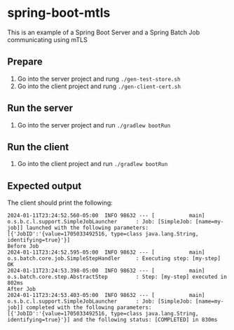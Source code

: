# spring-boot-mtls
This is an example of a Spring Boot Server and a Spring Batch Job communicating using mTLS

## Prepare

1. Go into the server project and rung `./gen-test-store.sh`
2. Go into the client project and rung `./gen-client-cert.sh`

## Run the server

1. Go into the server project and run `./gradlew bootRun`

## Run the client

1. Go into the client project and run `./gradlew bootRun`

## Expected output

The client should print the following:

```
2024-01-11T23:24:52.560-05:00  INFO 98632 --- [           main] o.s.b.c.l.support.SimpleJobLauncher      : Job: [SimpleJob: [name=my-job]] launched with the following parameters: [{'JobID':'{value=1705033492516, type=class java.lang.String, identifying=true}'}]
Before Job
2024-01-11T23:24:52.595-05:00  INFO 98632 --- [           main] o.s.batch.core.job.SimpleStepHandler     : Executing step: [my-step]
OK
2024-01-11T23:24:53.398-05:00  INFO 98632 --- [           main] o.s.batch.core.step.AbstractStep         : Step: [my-step] executed in 802ms
After Job
2024-01-11T23:24:53.403-05:00  INFO 98632 --- [           main] o.s.b.c.l.support.SimpleJobLauncher      : Job: [SimpleJob: [name=my-job]] completed with the following parameters: [{'JobID':'{value=1705033492516, type=class java.lang.String, identifying=true}'}] and the following status: [COMPLETED] in 830ms
```